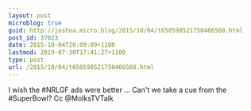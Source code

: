 ```yaml
---
layout: post
microblog: true
guid: http://joshua.micro.blog/2015/10/04/t650598521750466560.html
post_id: 37023
date: 2015-10-04T20:09:09+1100
lastmod: 2019-07-30T17:41:27+1100
type: post
url: /2015/10/04/t650598521750466560.html
---
```

I wish the #NRLGF ads were better ... Can't we take a cue from the #SuperBowl? Cc @MolksTVTalk
